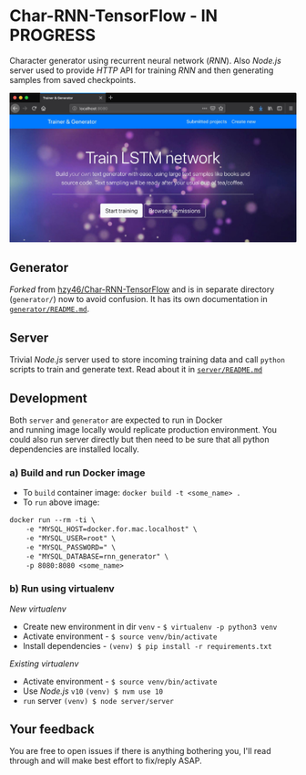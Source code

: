 # Char-RNN-TensorFlow - IN PROGRESS

Character generator using recurrent neural network (_RNN_).
Also _Node.js_ server used to provide _HTTP_ API for training 
_RNN_ and then generating samples from saved checkpoints.

![Homepage screenshot](./app_screenshot.jpg "Homepage screenshot")

## Generator

_Forked_ from [hzy46/Char-RNN-TensorFlow](https://github.com/hzy46/Char-RNN-TensorFlow) 
and is in separate directory (`generator/`) now to avoid confusion. It has its own documentation
in [`generator/README.md`](generator/README.md).

## Server

Trivial _Node.js_ server used to store incoming training data and call `python` scripts to train 
and generate text. Read about it in [`server/README.md`](server/README.md)

## Development

Both `server` and `generator` are expected to run in Docker  
and running image locally would replicate production environment.
You could also run server directly but then need to be sure that all
python dependencies are installed locally. 

### a) Build and run Docker image

- To `build` container image: `docker build -t <some_name> .`
- To `run` above image: 
```
docker run --rm -ti \
    -e "MYSQL_HOST=docker.for.mac.localhost" \
    -e "MYSQL_USER=root" \
    -e "MYSQL_PASSWORD=" \
    -e "MYSQL_DATABASE=rnn_generator" \
    -p 8080:8080 <some_name>
```

### b) Run using virtualenv

*New virtualenv*

- Create new environment in dir `venv` - `$ virtualenv -p python3 venv`
- Activate environment - `$ source venv/bin/activate`
- Install dependencies - `(venv) $ pip install -r requirements.txt`

*Existing virtualenv*

- Activate environment - `$ source venv/bin/activate`
- Use _Node.js_ `v10` `(venv) $ nvm use 10`
- `run` server `(venv) $ node server/server`

## Your feedback

You are free to open issues if there is anything bothering you, I'll read through and will make 
best effort to fix/reply ASAP.
